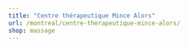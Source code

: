```yaml
---
title: "Centre thérapeutique Mince Alors"
url: /montreal/centre-therapeutique-mince-alors/
shop: massage
---
```

